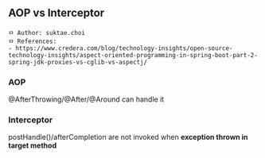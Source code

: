 ## AOP vs Interceptor

```
ㅁ Author: suktae.choi
ㅁ References:
- https://www.credera.com/blog/technology-insights/open-source-technology-insights/aspect-oriented-programming-in-spring-boot-part-2-spring-jdk-proxies-vs-cglib-vs-aspectj/
```

### AOP

@AfterThrowing/@After/@Around can handle it

### Interceptor

postHandle()/afterCompletion are not invoked when **exception thrown in target method**

